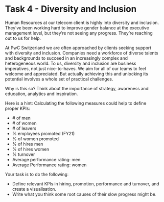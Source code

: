# Task 4 - Diversity and Inclusion

Human Resources at our telecom client is highly into diversity and inclusion. They’ve been working hard to improve gender balance at the executive management level, but they’re not seeing any progress. They’re reaching out to us for help.

At PwC Switzerland we are often approached by clients seeking support with diversity and inclusion. Companies need a workforce of diverse talents and backgrounds to succeed in an increasingly complex and heterogeneous world. To us, diversity and inclusion are business imperatives, not just nice-to-haves. We aim for all of our teams to feel welcome and appreciated. But actually achieving this and unlocking its potential involves a whole set of practical challenges.

Why is this so?
Think about the importance of strategy, awareness and education, analytics and inspiration. 


Here is a hint: Calculating the following measures could help to define proper KPIs:

- \# of men
- \# of women
- \# of leavers
- % employees promoted (FY21)
- % of women promoted
- % of hires men
- % of hires women
- % turnover 
- Average performance rating: men
- Average Performance rating: women


Your task is to do the following:

- Define relevant KPIs in hiring, promotion, performance and turnover, and create a visualisation.
- Write what you think some root causes of their slow progress might be.
